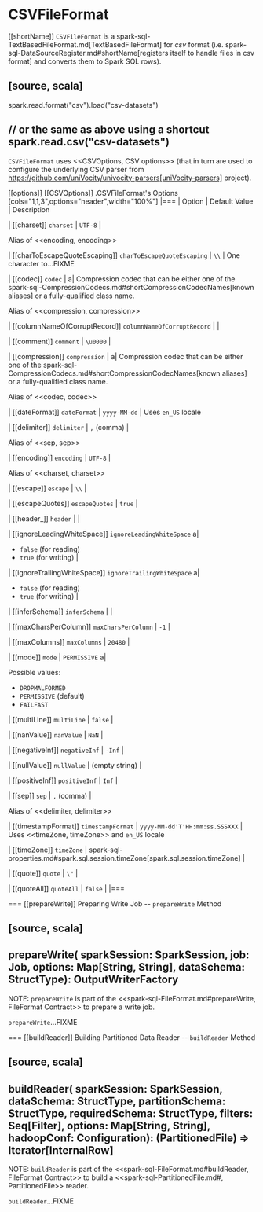 # CSVFileFormat

[[shortName]]
`CSVFileFormat` is a spark-sql-TextBasedFileFormat.md[TextBasedFileFormat] for *csv* format (i.e. spark-sql-DataSourceRegister.md#shortName[registers itself to handle files in csv format] and converts them to Spark SQL rows).

[source, scala]
----
spark.read.format("csv").load("csv-datasets")

// or the same as above using a shortcut
spark.read.csv("csv-datasets")
----

`CSVFileFormat` uses <<CSVOptions, CSV options>> (that in turn are used to configure the underlying CSV parser from https://github.com/uniVocity/univocity-parsers[uniVocity-parsers] project).

[[options]]
[[CSVOptions]]
.CSVFileFormat's Options
[cols="1,1,3",options="header",width="100%"]
|===
| Option
| Default Value
| Description

| [[charset]] `charset`
| `UTF-8`
|

Alias of <<encoding, encoding>>

| [[charToEscapeQuoteEscaping]] `charToEscapeQuoteEscaping`
| `\\`
| One character to...FIXME

| [[codec]] `codec`
|
a| Compression codec that can be either one of the spark-sql-CompressionCodecs.md#shortCompressionCodecNames[known aliases] or a fully-qualified class name.

Alias of <<compression, compression>>

| [[columnNameOfCorruptRecord]] `columnNameOfCorruptRecord`
|
|

| [[comment]] `comment`
| `\u0000`
|

| [[compression]] `compression`
|
a| Compression codec that can be either one of the spark-sql-CompressionCodecs.md#shortCompressionCodecNames[known aliases] or a fully-qualified class name.

Alias of <<codec, codec>>

| [[dateFormat]] `dateFormat`
| `yyyy-MM-dd`
| Uses `en_US` locale

| [[delimiter]] `delimiter`
| `,` (comma)
|

Alias of <<sep, sep>>

| [[encoding]] `encoding`
| `UTF-8`
|

Alias of <<charset, charset>>

| [[escape]] `escape`
| `\\`
|

| [[escapeQuotes]] `escapeQuotes`
| `true`
|

| [[header_]] `header`
|
|

| [[ignoreLeadingWhiteSpace]] `ignoreLeadingWhiteSpace`
a|
* `false` (for reading)
* `true` (for writing)
|

| [[ignoreTrailingWhiteSpace]] `ignoreTrailingWhiteSpace`
a|
* `false` (for reading)
* `true` (for writing)
|

| [[inferSchema]] `inferSchema`
|
|

| [[maxCharsPerColumn]] `maxCharsPerColumn`
| `-1`
|

| [[maxColumns]] `maxColumns`
| `20480`
|

| [[mode]] `mode`
| `PERMISSIVE`
a|

Possible values:

* `DROPMALFORMED`
* `PERMISSIVE` (default)
* `FAILFAST`

| [[multiLine]] `multiLine`
| `false`
|

| [[nanValue]] `nanValue`
| `NaN`
|

| [[negativeInf]] `negativeInf`
| `-Inf`
|

| [[nullValue]] `nullValue`
| (empty string)
|

| [[positiveInf]] `positiveInf`
| `Inf`
|

| [[sep]] `sep`
| `,` (comma)
|

Alias of <<delimiter, delimiter>>

| [[timestampFormat]] `timestampFormat`
| `yyyy-MM-dd'T'HH:mm:ss.SSSXXX`
| Uses <<timeZone, timeZone>> and `en_US` locale

| [[timeZone]] `timeZone`
| spark-sql-properties.md#spark.sql.session.timeZone[spark.sql.session.timeZone]
|

| [[quote]] `quote`
| `\"`
|

| [[quoteAll]] `quoteAll`
| `false`
|
|===

=== [[prepareWrite]] Preparing Write Job -- `prepareWrite` Method

[source, scala]
----
prepareWrite(
  sparkSession: SparkSession,
  job: Job,
  options: Map[String, String],
  dataSchema: StructType): OutputWriterFactory
----

NOTE: `prepareWrite` is part of the <<spark-sql-FileFormat.md#prepareWrite, FileFormat Contract>> to prepare a write job.

`prepareWrite`...FIXME

=== [[buildReader]] Building Partitioned Data Reader -- `buildReader` Method

[source, scala]
----
buildReader(
  sparkSession: SparkSession,
  dataSchema: StructType,
  partitionSchema: StructType,
  requiredSchema: StructType,
  filters: Seq[Filter],
  options: Map[String, String],
  hadoopConf: Configuration): (PartitionedFile) => Iterator[InternalRow]
----

NOTE: `buildReader` is part of the <<spark-sql-FileFormat.md#buildReader, FileFormat Contract>> to build a <<spark-sql-PartitionedFile.md#, PartitionedFile>> reader.

`buildReader`...FIXME
